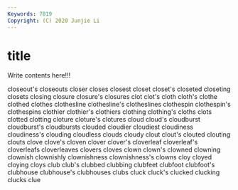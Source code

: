 ```yaml
---
Keywords: 7819
Copyright: (C) 2020 Junjie Li
---
```


# title

Write contents here!!!
 
closeout's
closeouts 
closer 
closes 
closest 
closet 
closet's 
closeted 
closeting 
closets 
closing
closure 
closure's 
closures 
clot 
clot's 
cloth 
cloth's 
clothe 
clothed 
clothes
clothesline 
clothesline's 
clotheslines 
clothespin 
clothespin's 
clothespins 
clothier 
clothier's 
clothiers 
clothing
clothing's 
cloths 
clots 
clotted 
clotting 
cloture 
cloture's 
clotures 
cloud 
cloud's
cloudburst 
cloudburst's 
cloudbursts 
clouded 
cloudier 
cloudiest 
cloudiness 
cloudiness's 
clouding 
cloudless
clouds 
cloudy 
clout 
clout's 
clouted 
clouting 
clouts 
clove 
clove's 
cloven
clover 
clover's 
cloverleaf 
cloverleaf's 
cloverleafs 
cloverleaves 
clovers 
cloves 
clown 
clown's
clowned 
clowning 
clownish 
clownishly 
clownishness 
clownishness's 
clowns 
cloy 
cloyed 
cloying
cloys 
club 
club's 
clubbed 
clubbing 
clubfeet 
clubfoot 
clubfoot's 
clubhouse 
clubhouse's
clubhouses 
clubs 
cluck 
cluck's 
clucked 
clucking 
clucks 
clue 
